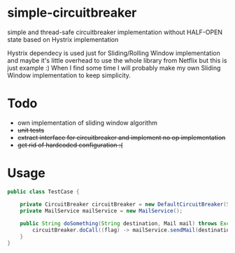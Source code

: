 # simple-circuitbreaker
simple and thread-safe circuitbreaker implementation without HALF-OPEN state based on Hystrix implementation


Hystrix dependecy is used just for Sliding/Rolling Window implementation and maybe it's little overhead to use the whole library from Netflix but this is just example :) When I find some time I will probably make my own Sliding Window implementation to keep simplicity.  


# Todo 

 * own implementation of sliding window algorithm
 * ~~unit tests~~
 * ~~extract interface for circuitbreaker and implement no op implementation~~
 * ~~get rid of hardcoded configuration :(~~

# Usage

```java
public class TestCase {

    private CircuitBreaker circuitBreaker = new DefaultCircuitBreaker(5, TimeUnit.MINUTES);
    private MailService mailService = new MailService();
 		
    public String doSomething(String destination, Mail mail) throws Exception {
        circuitBreaker.doCall((flag) -> mailService.sendMail(destination, mail));
    }
}

```
